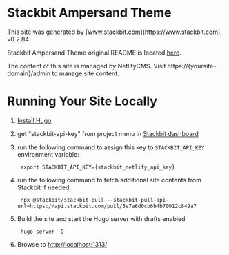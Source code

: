 # Stackbit Ampersand Theme

This site was generated by [www.stackbit.com](https://www.stackbit.com), v0.2.84.

Stackbit Ampersand Theme original README is located [here](./README.theme.md).

The content of this site is managed by NetlifyCMS. Visit https://{yoursite-domain}/admin to manage site content.

# Running Your Site Locally

1. [Install Hugo](https://gohugo.io/getting-started/quick-start/#step-1-install-hugo)

1. get "stackbit-api-key" from project menu in [Stackbit dashboard](https://app.stackbit.com/dashboard)

1. run the following command to assign this key to `STACKBIT_API_KEY` environment variable:

        export STACKBIT_API_KEY={stackbit_netlify_api_key}

1. run the following command to fetch additional site contents from Stackbit if needed:

        npx @stackbit/stackbit-pull --stackbit-pull-api-url=https://api.stackbit.com/pull/5e7a6d0cb6b4b70012c849a7

1. Build the site and start the Hugo server with drafts enabled

        hugo server -D

1. Browse to [http://localhost:1313/](http://localhost:1313/)
